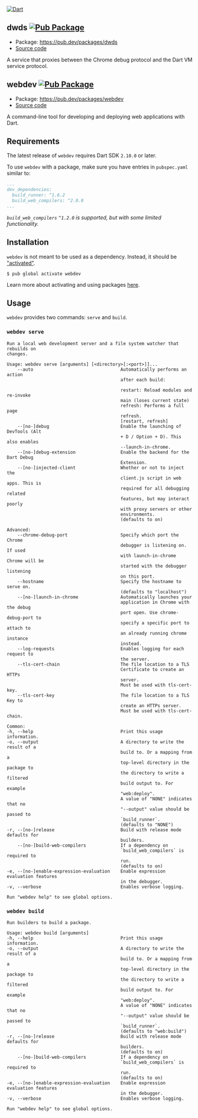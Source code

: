 [![Dart](https://github.com/dart-lang/webdev/workflows/Dart%20CI/badge.svg)](https://github.com/dart-lang/webdev/actions?query=workflow%3A%22Dart+CI%22)

## dwds [![Pub Package](https://img.shields.io/pub/v/dwds.svg)](https://pub.dev/packages/dwds)

* Package: https://pub.dev/packages/dwds
* [Source code](dwds)

A service that proxies between the Chrome debug protocol and the Dart VM service protocol.

## webdev [![Pub Package](https://img.shields.io/pub/v/webdev.svg)](https://pub.dev/packages/webdev)

* Package: https://pub.dev/packages/webdev
* [Source code](webdev)

A command-line tool for developing and deploying web applications with Dart.

## Requirements

The latest release of `webdev` requires Dart SDK `2.10.0` or later.

To use `webdev` with a package, make sure you have entries in `pubspec.yaml`
similar to:

```yaml
...
dev_dependencies:
  build_runner: ^1.6.2
  build_web_compilers: ^2.0.0
...
```

*`build_web_compilers` `^1.2.0` is supported, but with some limited
functionality.*

## Installation

`webdev` is not meant to be used as a dependency. Instead, it should be
["activated"][activating].

```console
$ pub global activate webdev
```

Learn more about activating and using packages [here][pub global].

## Usage

`webdev` provides two commands: `serve` and `build`.

### `webdev serve`

```
Run a local web development server and a file system watcher that rebuilds on
changes.

Usage: webdev serve [arguments] [<directory>[:<port>]]...
    --auto                                 Automatically performs an action
                                           after each build:

                                           restart: Reload modules and re-invoke
                                           main (loses current state)
                                           refresh: Performs a full page
                                           refresh.
                                           [restart, refresh]
    --[no-]debug                           Enable the launching of DevTools (Alt
                                           + D / Option + D). This also enables
                                           --launch-in-chrome.
    --[no-]debug-extension                 Enable the backend for the Dart Debug
                                           Extension.
    --[no-]injected-client                 Whether or not to inject the
                                           client.js script in web apps. This is
                                           required for all debugging related
                                           features, but may interact poorly
                                           with proxy servers or other
                                           environments.
                                           (defaults to on)

Advanced:
    --chrome-debug-port                    Specify which port the Chrome
                                           debugger is listening on. If used
                                           with launch-in-chrome Chrome will be
                                           started with the debugger listening
                                           on this port.
    --hostname                             Specify the hostname to serve on.
                                           (defaults to "localhost")
    --[no-]launch-in-chrome                Automatically launches your
                                           application in Chrome with the debug
                                           port open. Use chrome-debug-port to
                                           specify a specific port to attach to
                                           an already running chrome instance
                                           instead.
    --log-requests                         Enables logging for each request to
                                           the server.
    --tls-cert-chain                       The file location to a TLS
                                           Certificate to create an HTTPs
                                           server.
                                           Must be used with tls-cert-key.
    --tls-cert-key                         The file location to a TLS Key to
                                           create an HTTPs server.
                                           Must be used with tls-cert-chain.

Common:
-h, --help                                 Print this usage information.
-o, --output                               A directory to write the result of a
                                           build to. Or a mapping from a
                                           top-level directory in the package to
                                           the directory to write a filtered
                                           build output to. For example
                                           "web:deploy".
                                           A value of "NONE" indicates that no
                                           "--output" value should be passed to
                                           `build_runner`.
                                           (defaults to "NONE")
-r, --[no-]release                         Build with release mode defaults for
                                           builders.
    --[no-]build-web-compilers             If a dependency on
                                           `build_web_compilers` is required to
                                           run.
                                           (defaults to on)
-e, --[no-]enable-expression-evaluation    Enable expression evaluation features
                                           in the debugger.
-v, --verbose                              Enables verbose logging.

Run "webdev help" to see global options.
```

### `webdev build`

```
Run builders to build a package.

Usage: webdev build [arguments]
-h, --help                                 Print this usage information.
-o, --output                               A directory to write the result of a
                                           build to. Or a mapping from a
                                           top-level directory in the package to
                                           the directory to write a filtered
                                           build output to. For example
                                           "web:deploy".
                                           A value of "NONE" indicates that no
                                           "--output" value should be passed to
                                           `build_runner`.
                                           (defaults to "web:build")
-r, --[no-]release                         Build with release mode defaults for
                                           builders.
                                           (defaults to on)
    --[no-]build-web-compilers             If a dependency on
                                           `build_web_compilers` is required to
                                           run.
                                           (defaults to on)
-e, --[no-]enable-expression-evaluation    Enable expression evaluation features
                                           in the debugger.
-v, --verbose                              Enables verbose logging.

Run "webdev help" to see global options.
```

[activating]: https://www.dartlang.org/tools/pub/cmd/pub-global#activating-a-package
[pub global]: https://www.dartlang.org/tools/pub/cmd/pub-global
[Dart build system]: https://github.com/dart-lang/build
